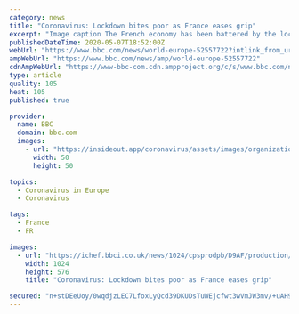 ```yaml
---
category: news
title: "Coronavirus: Lockdown bites poor as France eases grip"
excerpt: "Image caption The French economy has been battered by the lockdown and may take some time to recover I meet a young woman waiting in the queue, who introduces herself as Madame Ouattara. Even behind her mask,"
publishedDateTime: 2020-05-07T18:52:00Z
webUrl: "https://www.bbc.com/news/world-europe-52557722?intlink_from_url=&link_location=live-reporting-story"
ampWebUrl: "https://www.bbc.com/news/amp/world-europe-52557722"
cdnAmpWebUrl: "https://www-bbc-com.cdn.ampproject.org/c/s/www.bbc.com/news/amp/world-europe-52557722"
type: article
quality: 105
heat: 105
published: true

provider:
  name: BBC
  domain: bbc.com
  images:
    - url: "https://insideout.app/coronavirus/assets/images/organizations/bbc.com-50x50.jpg"
      width: 50
      height: 50

topics:
  - Coronavirus in Europe
  - Coronavirus

tags:
  - France
  - FR

images:
  - url: "https://ichef.bbci.co.uk/news/1024/cpsprodpb/D9AF/production/_112172755_f10792f4-45e6-498c-bf6f-95cb2a3b0287.jpg"
    width: 1024
    height: 576
    title: "Coronavirus: Lockdown bites poor as France eases grip"

secured: "n+stDEeUoy/0wqdjzLEC7LfoxLyQcd39DKUDsTuWEjcfwt3wVmJW3mv/+uAH9+/37JMK86+T7ey8Pr6F+z2vADW0q39z96kU2AjKTZcKPqE9sh8kcdMsht9+zTf09jv0+sex+nkFwYPbuOwWF0cC3KlEKCiWnNTaYjXpNZeXr0c0qRFxRXb7Wj+OVttkXL1LjYW0VuBAQuxXmtHKcjuBi69kjnq2V2EpLXFSJcEGO4W8zyHMWbyf7lUXWEesvNymNy6EQpEhE41Fn/bflLkfhGtsnAonqUbOSSUNae7JO88o9lWu77uE1otPnBry2gJi+bPt0+SEg4I3Slf7zEe7Bebx6WvxGsMGC26IY89p8xMKuBnFDnkzq/atWlm/3OyXWNlZaUjoevYFQ2HZmvBSZjqnHPeBeNQjmjj+UYMh6V6NZkj66X2k8d83R68jYEYA4qbQhsFukDND3zp1MejzBQqM9Dh4tLCpAG4AZHa7iW0=;a/obRc2UJO7yimG0nCCp9Q=="
---
```



